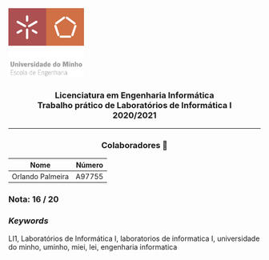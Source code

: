 <img src='uminho.png' width="30%"/>

<h3 align="center">Licenciatura em Engenharia Informática <br> Trabalho prático de Laboratórios de Informática I <br> 2020/2021 </h3>

---
<h3 align="center"> Colaboradores &#129309 </h2>

<div align="center">

| Nome             | Número |
|------------------|--------|
| Orlando Palmeira | A97755 |

</div>

### Nota: 16 / 20

<h3><i>Keywords</i></h3>
LI1, Laboratórios de Informática I, laboratorios de informatica I, universidade do minho, uminho, miei, lei, engenharia informatica
